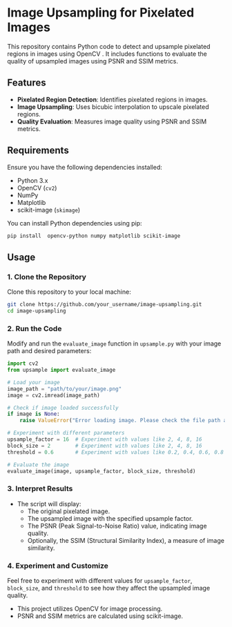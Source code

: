 # Image Upsampling for Pixelated Images

This repository contains Python code to detect and upsample pixelated regions in images using OpenCV . It includes functions to evaluate the quality of upsampled images using PSNR and SSIM metrics.

## Features

- **Pixelated Region Detection**: Identifies pixelated regions in images.
- **Image Upsampling**: Uses bicubic interpolation to upscale pixelated regions.
- **Quality Evaluation**: Measures image quality using PSNR and SSIM metrics.

## Requirements

Ensure you have the following dependencies installed:
- Python 3.x
- OpenCV (`cv2`)
- NumPy
- Matplotlib
- scikit-image (`skimage`)

You can install Python dependencies using pip:
```bash
pip install  opencv-python numpy matplotlib scikit-image
```

## Usage

### 1. Clone the Repository

Clone this repository to your local machine:
```bash
git clone https://github.com/your_username/image-upsampling.git
cd image-upsampling
```

### 2. Run the Code

Modify and run the `evaluate_image` function in `upsample.py` with your image path and desired parameters:
```python
import cv2
from upsample import evaluate_image

# Load your image
image_path = "path/to/your/image.png"
image = cv2.imread(image_path)

# Check if image loaded successfully
if image is None:
    raise ValueError("Error loading image. Please check the file path and format.")

# Experiment with different parameters
upsample_factor = 16  # Experiment with values like 2, 4, 8, 16
block_size = 2        # Experiment with values like 2, 4, 8, 16
threshold = 0.6       # Experiment with values like 0.2, 0.4, 0.6, 0.8

# Evaluate the image
evaluate_image(image, upsample_factor, block_size, threshold)
```

### 3. Interpret Results

- The script will display:
  - The original pixelated image.
  - The upsampled image with the specified upsample factor.
  - The PSNR (Peak Signal-to-Noise Ratio) value, indicating image quality.
  - Optionally, the SSIM (Structural Similarity Index), a measure of image similarity.

### 4. Experiment and Customize

Feel free to experiment with different values for `upsample_factor`, `block_size`, and `threshold` to see how they affect the upsampled image quality.



- This project utilizes OpenCV  for image processing.
- PSNR and SSIM metrics are calculated using scikit-image.

